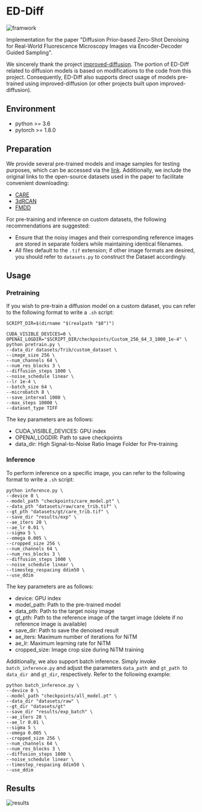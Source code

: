 # ED-Diff

![framwork](./figs/framwork.jpg)

Implementation for the paper  "Diffusion Prior-based Zero-Shot Denoising for Real-World Fluorescence Microscopy Images via Encoder-Decoder Guided Sampling".

We sincerely thank the project [improved-diffusion](https://github.com/openai/improved-diffusion). The portion of ED-Diff related to diffusion models is based on modifications to the code from this project. Consequently, ED-Diff also supports direct usage of models pre-trained using improved-diffusion (or other projects built upon improved-diffusion).

## Environment

* python >= 3.6
* pytorch >= 1.8.0

## Preparation

We provide several pre-trained models and image samples for testing purposes, which can be accessed via the [link](https://drive.google.com/drive/folders/1DKMAzOxqPLfROyOUvebiiCU3SUIYhDlh?usp=drive_link). Additionally, we include the original links to the open-source datasets used in the paper to facilitate convenient downloading:

* [CARE](https://edmond.mpg.de/dataset.xhtml?persistentId=doi:10.17617/3.FDFZOF)
* [3dRCAN](https://zenodo.org/record/4624364#.Y6pszdVByyB)
* [FMDD](https://gigadb.org/dataset/100888)

For pre-training and inference on custom datasets, the following recommendations are suggested:

- Ensure that the noisy images and their corresponding reference images are stored in separate folders while maintaining identical filenames.
- All files default to the `.tif` extension; if other image formats are desired, you should refer to `datasets.py` to construct the Dataset accordingly.

## Usage

### Pretraining

If you wish to pre-train a diffusion model on a custom dataset, you can refer to the following format to write a `.sh` script:

```shell
SCRIPT_DIR=$(dirname "$(realpath "$0")")

CUDA_VISIBLE_DEVICES=0 \
OPENAI_LOGDIR="$SCRIPT_DIR/checkpoints/Custom_256_64_3_1000_1e-4" \
python pretrain.py \
--data_dir datasets/Trib/custom_dataset \
--image_size 256 \
--num_channels 64 \
--num_res_blocks 3 \
--diffusion_steps 1000 \
--noise_schedule linear \
--lr 1e-4 \
--batch_size 64 \
--microbatch 8 \
--save_interval 1000 \
--max_steps 10000 \
--dataset_type TIFF
```

The key parameters are as follows:

- CUDA_VISIBLE_DEVICES: GPU index
- OPENAI_LOGDIR: Path to save checkpoints
- data_dir: High Signal-to-Noise Ratio Image Folder for Pre-training

### Inference

To perform inference on a specific image, you can refer to the following format to write a `.sh` script:

```shell
python inference.py \
--device 0 \
--model_path "checkpoints/care_model.pt" \
--data_pth "datasets/raw/care_trib.tif" \
--gt_pth "datasets/gt/care_trib.tif" \
--save_dir "results/exp" \
--ae_iters 20 \
--ae_lr 0.01 \
--sigma 5 \
--omega 0.005 \
--cropped_size 256 \
--num_channels 64 \
--num_res_blocks 3 \
--diffusion_steps 1000 \
--noise_schedule linear \
--timestep_respacing ddim50 \
--use_ddim
```

The key parameters are as follows:

- device: GPU index
- model_path: Path to the pre-trained model
- data_pth: Path to the target noisy image
- gt_pth: Path to the reference image of the target image (delete if no reference image is available)
- save_dir: Path to save the denoised result
- ae_iters: Maximum number of iterations for NiTM
- ae_lr: Maximum learning rate for NiTM
- cropped_size: Image crop size during NiTM training

Additionally, we also support batch inference. Simply invoke `batch_inference.py` and adjust the parameters `data_path `and `gt_path `to `data_dir `and `gt_dir`, respectively. Refer to the following example:

```shell
python batch_inference.py \
--device 0 \
--model_path "checkpoints/all_model.pt" \
--data_dir "datasets/raw" \
--gt_dir "datasets/gt"
--save_dir "results/exp_batch" \
--ae_iters 20 \
--ae_lr 0.01 \
--sigma 5 \
--omega 0.005 \
--cropped_size 256 \
--num_channels 64 \
--num_res_blocks 3 \
--diffusion_steps 1000 \
--noise_schedule linear \
--timestep_respacing ddim50 \
--use_ddim
```

## Results

![results](./figs/results.jpg)
